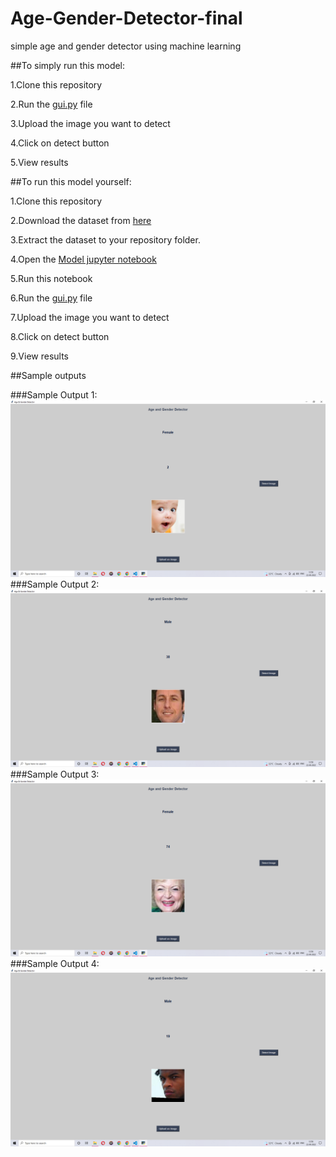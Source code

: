 # Age-Gender-Detector-final

simple age and gender detector using machine learning

##To simply run this model:

1.Clone this repository

2.Run the [gui.py](https://github.com/yogita-github/Age-Gender-Detector-final/blob/main/gui.py) file

3.Upload the image you want to detect

4.Click on detect button

5.View results


##To run this model yourself:

1.Clone this repository

2.Download the dataset from [here](https://www.kaggle.com/datasets/jangedoo/utkface-new)

3.Extract the dataset to your repository folder.

4.Open the [Model jupyter notebook](https://github.com/yogita-github/Age-Gender-Detector-final/blob/main/Model.ipynb)

5.Run this notebook

6.Run the [gui.py](https://github.com/yogita-github/Age-Gender-Detector-final/blob/main/gui.py) file

7.Upload the image you want to detect

8.Click on detect button

9.View results


##Sample outputs

###Sample Output 1:
![Sample output 1](https://github.com/yogita-github/Age-Gender-Detector-final/blob/main/output1.png)
###Sample Output 2:
![Sample output 2](https://github.com/yogita-github/Age-Gender-Detector-final/blob/main/output2.png)
###Sample Output 3:
![Sample output 3](https://github.com/yogita-github/Age-Gender-Detector-final/blob/main/output3.png)
###Sample Output 4:
![Sample output 4](https://github.com/yogita-github/Age-Gender-Detector-final/blob/main/output4.png)
